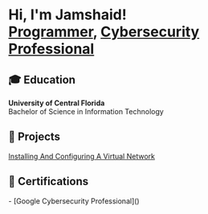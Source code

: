 <h1>Hi, I'm Jamshaid! <br/><a href="https://github.com/joshmadakor1">Programmer</a>, <a href="https://www.linkedin.com/in/joshmadakor/">Cybersecurity Professional</a> <a href="https://www.youtube.com/c/joshmadakor"></a></h1>

<h2>🎓 Education</h2>
<a><strong>University of Central Florida</strong>  <br/>Bachelor of Science in Information Technology </a>

<h2>💼 Projects </h2>

[Installing And Configuring A Virtual Network](https://github.com/jamshaidsyed/VirtualMachines/tree/main)


<h2>📃 Certifications </h2>
- [Google Cybersecurity Professional]()



<!--
**joshmadakor1/joshmadakor1** is a ✨ _special_ ✨ repository because its `README.md` (this file) appears on your GitHub profile.

Here are some ideas to get you started:

- 🔭 I’m currently working on ...
- 🌱 I’m currently learning ...
- 👯 I’m looking to collaborate on ...
- 🤔 I’m looking for help with ...
- 💬 Ask me about ...
- 📫 How to reach me: ...
- 😄 Pronouns: ...
- ⚡ Fun fact: ...
-->
